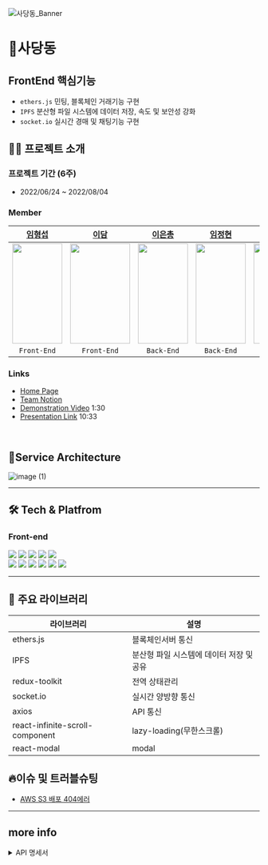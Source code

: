![사당동_Banner](https://user-images.githubusercontent.com/102935156/182619039-821a3613-cd9d-425b-9932-6a3738ccb7b5.png)


# 🧸사당동

## FrontEnd 핵심기능

- `ethers.js` 민팅, 블록체인 거래기능 구현
- `IPFS` 분산형 파일 시스템에 데이터 저장, 속도 및 보안성 강화
- `socket.io` 실시간 경매 및 채팅기능 구현


## 👨‍💻 프로젝트 소개

### **프로젝트 기간** (6주)
- 2022/06/24 ~ 2022/08/04

### Member
|[임형섭](https://github.com/4hsnim)|[이담](https://github.com/damiiya)|[이은총](https://github.com/eunchong2lee)|[임정현](https://github.com/lojy4231)|[이재석](https://github.com/LeeJaeSeok1)|[배재은]()|
|:------:|:---:|:---:|:---:|:---:|:---:|
|<img src="https://user-images.githubusercontent.com/102935156/182624707-3de3157c-5a65-42ce-8794-e3955e3fd68f.png" width="100" height="200"/>|<img src="https://user-images.githubusercontent.com/102935156/182624760-4fb85e4d-f8d9-4e7c-8481-b94af4c13204.png" width="120" height="200"/>|<img src="https://user-images.githubusercontent.com/102935156/182640237-80b8b7d0-fbb4-4fe2-82b2-f9c4332cd156.png" width="100" height="200"/>|<img src="https://user-images.githubusercontent.com/102935156/182624897-073b4da3-067f-4a54-b78b-8f889a3a6598.png" width="100" height="200"/>|<img src="https://user-images.githubusercontent.com/102935156/182624950-6850a246-d9fe-4a5f-9579-02bb2b4b076e.png" width="100" height="200"/>|<img src="https://user-images.githubusercontent.com/102935156/182624978-b6d55020-cea0-4868-adbb-e3bd28b916d1.png" width="100" height="200"/>|
|`Front-End`|`Front-End`|`Back-End`|`Back-End`|`Back-End`|`Designer`|

### Links
- [Home Page](https://sadangdong.com)
- [Team Notion](https://www.notion.so/2-cef47c67331c4b0d9445d55302fc51de)
- [Demonstration Video](https://www.youtube.com/watch?v=SSLpx3gzMSg) 1:30
- [Presentation Link](https://www.youtube.com/watch?v=Jh_xhXWulCY) 10:33
<br>

## 💎Service Architecture

![image (1)](https://user-images.githubusercontent.com/102935156/182826105-130a0fd4-cfda-4b91-bb95-9da6d2a87106.png)


---

## 🛠 Tech & Platfrom

### **Front-end**
<p>
<img src="https://img.shields.io/badge/javascript-F7DF1E?style=for-the-badge&logo=javascript&logoColor=black">
<img src="https://img.shields.io/badge/React-61DAFB?style=for-the-badge&logo=React&logoColor=black">
<img src="https://img.shields.io/badge/Redux-764ABC?style=for-the-badge&logo=Redux&logoColor=white">
<img src="https://img.shields.io/badge/html-E34F26?style=for-the-badge&logo=html5&logoColor=white">
<img src="https://img.shields.io/badge/css-1572B6?style=for-the-badge&logo=css3&logoColor=white">
  <br>
<img src="https://img.shields.io/badge/socket.io-ffffff?style=for-the-badge&logo=socket.io&logoColor=black">
<img src="https://img.shields.io/badge/CloudFront-D05C4B?style=for-the-badge&logo=Amazon AWS&logoColor=white">
<img src="https://img.shields.io/badge/Route53-4A154B?style=for-the-badge&logo=Amazon AWS&logoColor=white">
<img src="https://img.shields.io/badge/Amazon S3-569A31?style=for-the-badge&logo=Amazon S3&logoColor=white">
<img src="https://img.shields.io/badge/git-F05032?style=for-the-badge&logo=git&logoColor=white">
<img src="https://img.shields.io/badge/github-181717?style=for-the-badge&logo=github&logoColor=white">

<br>
</p>

---

## 📘 주요 라이브러리

| 라이브러리    | 설명                                    |  
| ------------- | --------------------------------------- |
| ethers.js | 블록체인서버 통신|
| IPFS|분산형 파일 시스템에 데이터 저장 및 공유|
| redux-toolkit       | 전역 상태관리                             |
| socket.io         | 실시간 양방향 통신           |     
| axios    | API 통신                            |
| react-infinite-scroll-component   | lazy-loading(무한스크롤)        |
| react-modal|modal|

## 🔥이슈 및 트러블슈팅

- <a href = "https://seobzzart.tistory.com/103">AWS S3 배포 404에러</a>

---

## more info

<details>
<summary>API 명세서</summary>
<div markdown="1">
<img src ="https://user-images.githubusercontent.com/81402579/182878896-8bdbddc2-8244-48b7-b64a-3ea80a607cc2.png">
<img src = "https://user-images.githubusercontent.com/81402579/182878973-f3404687-e1e8-4602-8e73-8efcfe1a2ac4.png">
<img src = "https://user-images.githubusercontent.com/81402579/182879041-0c9fb569-e403-4b38-96cd-6bddb40c8ba9.png">
<img src = "https://user-images.githubusercontent.com/81402579/182879104-431ceec9-54e6-414a-843a-fc414f2288b9.png">
</div>
</details>
  
</div>



